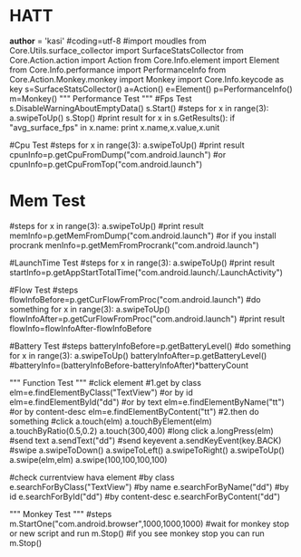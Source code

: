 # HATT
__author__ = 'kasi'
#coding=utf-8
#import moudles
from Core.Utils.surface_collector import SurfaceStatsCollector
from Core.Action.action import Action
from Core.Info.element import Element
from Core.Info.performance import PerformanceInfo
from Core.Action.Monkey.monkey import Monkey
import Core.Info.keycode as key
s=SurfaceStatsCollector()
a=Action()
e=Element()
p=PerformanceInfo()
m=Monkey()
"""
Performance Test
"""
#Fps Test
s.DisableWarningAboutEmptyData()
s.Start()
#steps
for x in range(3):
    a.swipeToUp()
s.Stop()
#print result
for x in s.GetResults():
    if "avg_surface_fps" in x.name:
        print x.name,x.value,x.unit

#Cpu Test
#steps
for x in range(3):
    a.swipeToUp()
    #print result
    cpunInfo=p.getCpuFromDump("com.android.launch")
    #or
    cpunInfo=p.getCpuFromTop("com.android.launch")


# Mem Test
#steps
for x in range(3):
    a.swipeToUp()
    #print result
    memInfo=p.getMemFromDump("com.android.launch")
    #or if you install procrank
    menInfo=p.getMemFromProcrank("com.android.launch")


#LaunchTime Test
#steps
for x in range(3):
    a.swipeToUp()
#print result
startInfo=p.getAppStartTotalTime("com.android.launch/.LaunchActivity")


#Flow Test
#steps
flowInfoBefore=p.getCurFlowFromProc("com.android.launch")
#do something
for x in range(3):
    a.swipeToUp()
flowInfoAfter=p.getCurFlowFromProc("com.android.launch")
#print result
flowInfo=flowInfoAfter-flowInfoBefore

#Battery Test
#steps
batteryInfoBefore=p.getBatteryLevel()
#do something
for x in range(3):
    a.swipeToUp()
batteryInfoAfter=p.getBatteryLevel()
#batteryInfo=(batteryInfoBefore-batteryInfoAfter)*batteryCount


"""
Function Test
"""
#click element
#1.get by class
elm=e.findElementByClass("TextView")
#or by id
elm=e.findElementById("dd")
#or by text
elm=e.findElementByName("tt")
#or by content-desc
elm=e.findElementByContent("tt")
#2.then do something
#click
a.touch(elm)
a.touchByElement(elm)
a.touchByRatio(0.5,0.2)
a.touch(300,400)
#long click
a.longPress(elm)
#send text
a.sendText("dd")
#send keyevent
a.sendKeyEvent(key.BACK)
#swipe
a.swipeToDown()
a.swipeToLeft()
a.swipeToRight()
a.swipeToUp()
a.swipe(elm,elm)
a.swipe(100,100,100,100)

#check currentview hava element
#by class
e.searchForByClass("TextView")
#by name
e.searchForByName("dd")
#by id
e.searchForById("dd")
#by content-desc
e.searchForByContent("dd")


"""
Monkey Test
"""
#steps
m.StartOne("com.android.browser",1000,1000,1000)
#wait for monkey stop or new script and run m.Stop()
#if you see monkey stop you can run
m.Stop()

